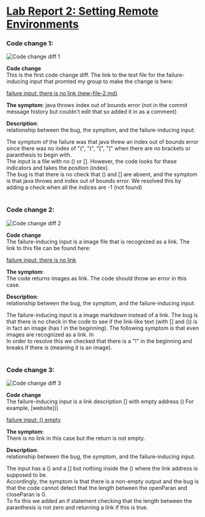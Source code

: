 # [Lab Report 2: Setting Remote Environments](https://jina-leemon.github.io/CSE15L/Lab_report_2/Lab_report_2)

### Code change 1:

![Code change diff 1](https://jina-leemon.github.io/CSE15L/Lab_report_2/code_fix_1_diff.png)

**Code change** <br>
This is the first code change diff.
The link to the test file for the failure-inducing input that promted my group to make the change is here: <br>

[failure input: there is no link (new-file-2.md)](https://github.com/jina-leemon/markdown-parser/blob/main/new-file-2.md)

**The symptom**: java throws index out of bounds error
(not in the commit message history but couldn't edit that so added it in as a comment)

**Description**:<br>
relationship between the bug, the symptom, and the failure-inducing input:<br>

The symptom of the failure was that java threw an index out of bounds error since there was no index of "(", ")", "[", "]" when there are no brackets or paranthesis to begin with. <br>
The input is a file with no () or []. However, the code looks for these indicators and takes the position (index).<br>
The bug is that there is no check that () and [] are absent, and the symptom is that java throws and index out of bounds error.
We resolved this by adding a check when all the indices are -1 (not found)
<br>
<br>

### Code change 2:

![Code change diff 2](https://jina-leemon.github.io/CSE15L/Lab_report_2/code_fix_2_diff.png)

**Code change** <br>
The failure-inducing input is a image file that is recognized as a link. The link to this file can be found here: <br>

[failure input: there is no link](https://github.com/jina-leemon/markdown-parser/blob/main/new-file-3.md)

**The symptom**: <br>
The code returns images as link. The code should throw an error in this case.

**Description**:<br>
relationship between the bug, the symptom, and the failure-inducing input:<br>

The failure-inducing input is a image markdown instead of a link. The bug is that there is no check in the code to see if the link-like text (with [] and ()) is in fact an image (has ! in the beginning). The following symptom is that even images are recognized as a link. In <br>
In order to resolve this we checked that there is a "!" in the beginning and breaks if there is (meaning it is an image).
<br>
<br>

### Code change 3:

![Code change diff 3](https://jina-leemon.github.io/CSE15L/Lab_report_2/code_fix_3_diff.png)

**Code change** <br>
The failure-inducing input is a link description [] with empty address ()
For example, \[website]()
<br>

[failure input: () empty](https://github.com/jina-leemon/markdown-parser/blob/main/new-file-4.md)

**The symptom**: <br>
There is no link in this case but the return is not empty.

**Description**:<br>
relationship between the bug, the symptom, and the failure-inducing input:<br>

The input has a () and a [] but nothing inside the () where the link address is supposed to be.<br>
Accordingly, the symptom is that there is a non-empty output and the bug is that the code cannot detect that the length between the openParan and closeParan is 0.<br>
To fix this we added an if statement checking that the length between the paranthesis is not zero and returning a link if this is true.
<br>
<br>

